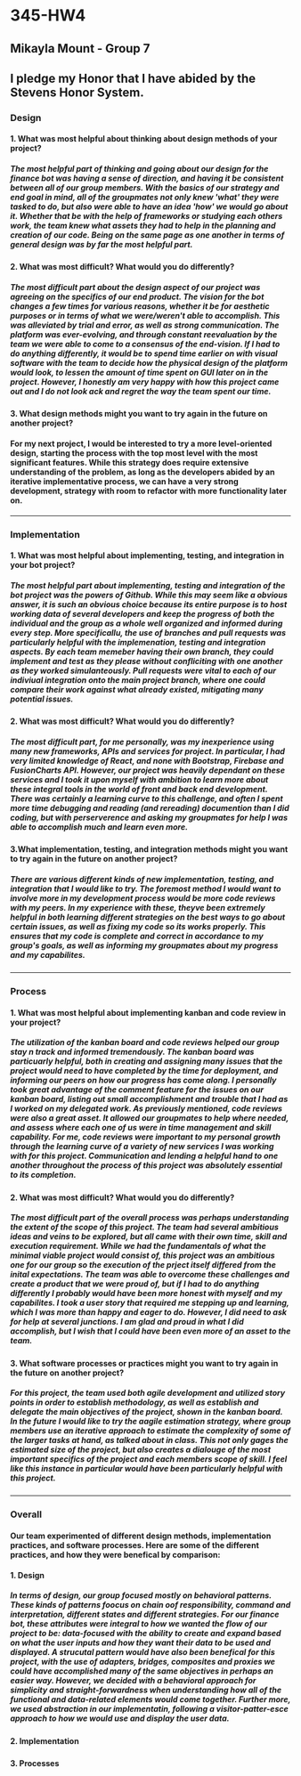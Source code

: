 # 345-HW4
## Mikayla Mount - Group 7
## I pledge my Honor that I have abided by the Stevens Honor System.

### Design
#### 1. What was most helpful about thinking about design methods of your project?
##### The most helpful part of thinking and going about our design for the finance bot was having a sense of direction, and having it be consistent between all of our group members. With the basics of our strategy and end goal in mind, all of the groupmates not only knew 'what' they were tasked to do, but also were able to have an idea 'how' we would go about it. Whether that be with the help of frameworks or studying each others work, the team knew what assets they had to help in the planning and creation of our code. Being on the same page as one another in terms of general design was by far the most helpful part.
#### 2. What was most difficult? What would you do differently?
##### The most difficult part about the design aspect of our project was agreeing on the specifics of our end product. The vision for the bot changes a few times for various reasons, whether it be for aesthetic purposes or in terms of what we were/weren't able to accomplish. This was alleviated by trial and error, as well as strong communication. The platform was ever-evolving, and through constant reevaluation by the team we were able to come to a consensus of the end-vision. If I had to do anything differently, it would be to spend time earlier on with visual software with the team to decide how the physical design of the platform would look, to lessen the amount of time spent on GUI later on in the project. However, I honestly am very happy with how this project came out and I do not look ack and regret the way the team spent our time. 
#### 3. What design methods might you want to try again in the future on another project?
#### For my next project, I would be interested to try a more level-oriented design, starting the process with the top most level with the most significant features. While this strategy does require extensive understanding of the problem, as long as the developers abided by an iterative implementative process, we can have a very strong development, strategy with room to refactor with more functionality later on.
---
### Implementation 
#### 1. What was most helpful about implementing, testing, and integration in your bot project?
##### The most helpful part about implementing, testing and integration of the bot project was the powers of Github. While this may seem like a obvious answer, it is such an obvious choice because its entire purpose is to host working data of several developers and keep the progress of both the individual and the group as a whole well organized and informed during every step. More specificallu, the use of branches and pull requests was particularly helpful with the implemenation, testing and integration aspects. By each team memeber having their own branch, they could implement and test as they please without confliciting with one another as they worked simulanteously. Pull requests were vital to each of our indiviual integration onto the main project branch, where one could compare their work against what already existed, mitigating many potential issues. 
#### 2. What was most difficult? What would you do differently?
##### The most difficult part, for me personally, was my inexperience using many new frameworks, APIs and services for project. In particular, I had very limited knowledge of React, and none with Bootstrap, Firebase and FusionCharts API. However, our project was heavily dependant on these services and I took it upon myself with ambition to learn more about these integral tools in the world of front and back end development. There was certainly a learning curve to this challenge, and often I spent more time debugging and reading (and rereading) documention than I did coding, but with perserverence and asking my groupmates for help I was able to accomplish much and learn even more.
#### 3.What implementation, testing, and integration methods might you want to try again in the future on another project?
##### There are various different kinds of new implementation, testing, and integration that I would like to try. The foremost method I would want to involve more in my development process would be more code reviews with my peers. In my  experience with these, theyve been extremely helpful in both learning different strategies on the best ways to go about certain issues, as well as fixing my code so its works properly. This ensures that my code is complete and correct in accordance to my group's goals, as well as informing my groupmates about my progress and my capabilites.

---
### Process
#### 1. What was most helpful about implementing kanban and code review in your project?
##### The utilization of the kanban board and code reviews helped our group stay n track and informed tremendously. The kanban board was particuarly helpful, both in creating and assigning many issues that the project would need to have completed by the time for deployment, and informing our peers on how our progress has come along. I personally took great advantage of the comment feature for the issues on our kanban board, listing out small accomplishment and trouble that I had as I worked on my delegated work. As previously mentioned, code reviews were also a great asset. It allowed our groupmates to help where needed, and assess where each one of us were in time management and skill capability. For me, code reviews were important to my personal growth through the learning curve of a variety of new services I was working with for this project. Communication and lending a helpful hand to one another throughout the process of this project was absolutely essential to its completion.
#### 2. What was most difficult? What would you do differently?
##### The most difficult part of the overall process was perhaps understanding the extent of the scope of this project. The team had several ambitious ideas and veins to be explored, but all came with their own time, skill and execution requirement. While we had the fundamentals of what the minimal viable project would consist of, this project was an ambitious one for our group so the execution of the prject itself differed from the inital expectations. The team was able to overcome these challenges and create a product that we were proud of, but if I had to do anything differently I probably would have been more honest with myself and my capabilites. I took a user story that required me stepping up and learning, which I was more than happy and eager to do. However, I did need to ask for help at several junctions. I am glad and proud in what I did accomplish, but I wish that I could have been even more of an asset to the team.
#### 3. What software processes or practices might you want to try again in the future on another project?
##### For this project, the team used both agile development and utilized story points in order to establish methodology, as well as establish and delegate the main objectives of the project, shown in the kanban board. In the future I would like to try the aagile estimation strategy, where group members use an iterative approach to estimate the complexity of some of the larger tasks at hand, as talked about in class. This not only gages the estimated size of the project, but also creates a dialouge of the most important specifics of the project and each members scope of skill. I feel like this instance in particular would have been particularly helpful with this project. 
---
### Overall
#### Our team experimented of different design methods, implementation practices, and software processes. Here are some of the different practices, and how they were benefical by comparison:
#### 1. Design
##### In terms of design, our group focused mostly on behavioral patterns. These kinds of patterns foocus on chain oof responsibility, command and interpretation, different states and different strategies. For our finance bot, these attributes were integral to how we wanted the flow of our project to be: data-focused with the ability to create and expand based on what the user inputs and how they want their data to be used and displayed. A strucutal pattern would have also been benefical for this project, with the use of adapters, bridges, composites and proxies we could have accomplished many of the same objectives in perhaps an easier way. However, we decided with a behavioral approach for simplicity and straight-forwardness when understanding how all of the functional and data-related elements would come together. Further more, we used abstraction in our implementatin, following a visitor-patter-esce approach to how we would use and display the user data. 
#### 2. Implementation
##### 
#### 3. Processes
#####

